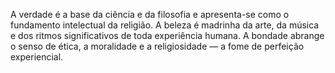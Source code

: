 ﻿A verdade é a base da ciência e da filosofia e apresenta-se como o fundamento intelectual da religião. A beleza é madrinha da arte, da música e dos ritmos significativos de toda experiência humana. A bondade abrange o senso de ética, a moralidade e a religiosidade — a fome de perfeição experiencial.